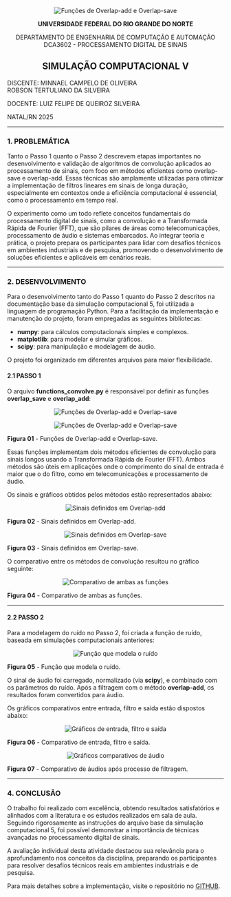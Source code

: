 ﻿
<p align="center">
  <img src="IMAGENS/Aspose.Words.23edf6d4-5347-4b00-9b03-268268909e72.001.png" alt="Funções de Overlap-add e Overlap-save"/>
</p>
 
<p align="center"><strong>UNIVERSIDADE FEDERAL DO RIO GRANDE DO NORTE</strong></p>

<p align="center"> 
DEPARTAMENTO DE ENGENHARIA DE COMPUTAÇÃO E AUTOMAÇÃO  
DCA3602 - PROCESSAMENTO DIGITAL DE SINAIS</p>

<h2 align="center"><strong>SIMULAÇÃO COMPUTACIONAL V</strong></h2>

DISCENTE: MINNAEL CAMPELO DE OLIVEIRA  
ROBSON TERTULIANO DA SILVEIRA  

DOCENTE: LUIZ FELIPE DE QUEIROZ SILVEIRA  

NATAL/RN 2025  

---

### **1. PROBLEMÁTICA**

Tanto o Passo 1 quanto o Passo 2 descrevem etapas importantes no desenvolvimento e validação de algoritmos de convolução aplicados ao processamento de sinais, com foco em métodos eficientes como overlap-save e overlap-add. Essas técnicas são amplamente utilizadas para otimizar a implementação de filtros lineares em sinais de longa duração, especialmente em contextos onde a eficiência computacional é essencial, como o processamento em tempo real.

O experimento como um todo reflete conceitos fundamentais do processamento digital de sinais, como a convolução e a Transformada Rápida de Fourier (FFT), que são pilares de áreas como telecomunicações, processamento de áudio e sistemas embarcados. Ao integrar teoria e prática, o projeto prepara os participantes para lidar com desafios técnicos em ambientes industriais e de pesquisa, promovendo o desenvolvimento de soluções eficientes e aplicáveis em cenários reais.

---

### **2. DESENVOLVIMENTO**

Para o desenvolvimento tanto do Passo 1 quanto do Passo 2 descritos na documentação base da simulação computacional 5, foi utilizada a linguagem de programação Python. Para a facilitação da implementação e manutenção do projeto, foram empregadas as seguintes bibliotecas:

- **numpy**: para cálculos computacionais simples e complexos.  
- **matplotlib**: para modelar e simular gráficos.  
- **scipy**: para manipulação e modelagem de áudio.  

O projeto foi organizado em diferentes arquivos para maior flexibilidade.

#### **2.1 PASSO 1**

O arquivo **functions_convolve.py** é responsável por definir as funções **overlap_save** e **overlap_add**:

<p align="center">
  <img src="IMAGENS/Aspose.Words.23edf6d4-5347-4b00-9b03-268268909e72.002.jpeg" alt="Funções de Overlap-add e Overlap-save"/>
</p>

<p align="center">
  <img src="IMAGENS/Aspose.Words.23edf6d4-5347-4b00-9b03-268268909e72.003.jpeg" alt="Funções de Overlap-add e Overlap-save"/>
</p>

**Figura 01** - Funções de Overlap-add e Overlap-save.  

Essas funções implementam dois métodos eficientes de convolução para sinais longos usando a Transformada Rápida de Fourier (FFT). Ambos métodos são úteis em aplicações onde o comprimento do sinal de entrada é maior que o do filtro, como em telecomunicações e processamento de áudio.

Os sinais e gráficos obtidos pelos métodos estão representados abaixo:

<p align="center">
  <img src="IMAGENS/Aspose.Words.23edf6d4-5347-4b00-9b03-268268909e72.004.jpeg" alt="Sinais definidos em Overlap-add"/>
</p>

**Figura 02** - Sinais definidos em Overlap-add.  

<p align="center">
  <img src="IMAGENS/Aspose.Words.23edf6d4-5347-4b00-9b03-268268909e72.005.jpeg" alt="Sinais definidos em Overlap-save"/>
</p>

**Figura 03** - Sinais definidos em Overlap-save.  

O comparativo entre os métodos de convolução resultou no gráfico seguinte:

<p align="center">
  <img src="IMAGENS/Aspose.Words.23edf6d4-5347-4b00-9b03-268268909e72.006.jpeg" alt="Comparativo de ambas as funções"/>
</p>

**Figura 04** - Comparativo de ambas as funções.

---

#### **2.2 PASSO 2**

Para a modelagem do ruído no Passo 2, foi criada a função de ruído, baseada em simulações computacionais anteriores:

<p align="center">
  <img src="IMAGENS/Aspose.Words.23edf6d4-5347-4b00-9b03-268268909e72.007.jpeg" alt="Função que modela o ruído"/>
</p>

**Figura 05** - Função que modela o ruído.  

O sinal de áudio foi carregado, normalizado (via **scipy**), e combinado com os parâmetros do ruído. Após a filtragem com o método **overlap-add**, os resultados foram convertidos para áudio.

Os gráficos comparativos entre entrada, filtro e saída estão dispostos abaixo:

<p align="center">
  <img src="IMAGENS/Aspose.Words.23edf6d4-5347-4b00-9b03-268268909e72.008.jpeg" alt="Gráficos de entrada, filtro e saída"/>
</p>

**Figura 06** - Comparativo de entrada, filtro e saída.  

<p align="center">
  <img src="IMAGENS/Aspose.Words.23edf6d4-5347-4b00-9b03-268268909e72.009.jpeg" alt="Gráficos comparativos de áudio"/>
</p>

**Figura 07** - Comparativo de áudios após processo de filtragem.  

---

### **4. CONCLUSÃO**

O trabalho foi realizado com excelência, obtendo resultados satisfatórios e alinhados com a literatura e os estudos realizados em sala de aula. Seguindo rigorosamente as instruções do arquivo base da simulação computacional 5, foi possível demonstrar a importância de técnicas avançadas no processamento digital de sinais.  

A avaliação individual desta atividade destacou sua relevância para o aprofundamento nos conceitos da disciplina, preparando os participantes para resolver desafios técnicos reais em ambientes industriais e de pesquisa.  

Para mais detalhes sobre a implementação, visite o repositório no [GITHUB](https://github.com/Minnael/SIMULACAO-DFT-PDS).
